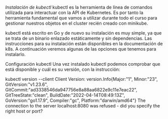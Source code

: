 *Instalación de kubectl*
kubectl es la herramienta de línea de comandos utilizada para interactuar con la API de Kubernetes. Es por tanto la herramienta fundamental que vamos a utilizar durante todo el curso para gestionar nuestros objetos en el cluster recién creado con minikube.

kubectl está escrito en Go y de nuevo su instalación es muy simple, ya que se trata de un binario enlazado estáticamente y sin dependencias. Las instrucciones para su instalación están disponibles en la documentación de k8s. A continuación veremos algunas de las opciones que tenemos para instalarlo.

Configuración kubectl
Una vez instalado kubectl podemos comprobar que está disponible y cuál es su versión, con la instrucción:

kubectl version --client
Client Version: version.Info{Major:"1", Minor:"23", GitVersion:"v1.23.6", GitCommit:"ad3338546da947756e8a88aa6822e9c11e7eac22", GitTreeState:"clean", BuildDate:"2022-04-14T08:49:13Z", GoVersion:"go1.17.9", Compiler:"gc", Platform:"darwin/amd64"}
The connection to the server localhost:8080 was refused - did you specify the right host or port?